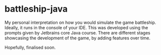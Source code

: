 # battleship-java

My personal interpretation on how you would simulate the game battleship. Ideally, it runs in the console of your IDE. 
This was developed using the prompts given by Jetbrains core Java course. 
There are different stages showcasing the development of the game, by adding features over time. 

Hopefully, finalised soon.

